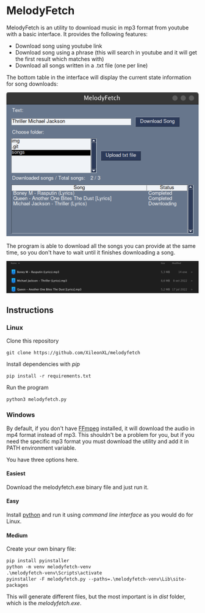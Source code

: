 # MelodyFetch

MelodyFetch is an utility to download music in mp3 format from youtube with a basic interface. It provides the following features:
* Download song using youtube link
* Download song using a phrase (this will search in youtube and it will get the first result which matches with)
* Download all songs written in a .txt file (one per line)

The bottom table in the interface will display the current state information for song downloads:

<p align="center">
  <img src="img/basic-interface.png" alt="Basic interface">
</p>


The program is able to download all the songs you can provide at the same time, so you don't have to wait until it finishes downloading a song.

<p align="center">
  <img src="img/songs.png" alt="Songs">
</p>

## Instructions

### Linux

Clone this repository
```
git clone https://github.com/XileonXL/melodyfetch
```

Install dependencies with *pip*
```
pip install -r requirements.txt
```

Run the program
```
python3 melodyfetch.py
```

### Windows

By default, if you don't have [FFmpeg](https://ffmpeg.org/download.html) installed, it will download the audio in mp4 format instead of mp3. This shouldn't be a problem for you,
but if you need the specific mp3 format you must download the utility and add it in PATH environment variable.

You have three options here.

#### Easiest

Download the melodyfetch.exe binary file and just run it.

#### Easy

Install [python](https://www.python.org/downloads/windows/) and run it using *command line interface* as you would do for Linux.

#### Medium

Create your own binary file:
```
pip install pyinstaller
python -m venv melodyfetch-venv
.\melodyfetch-venv\Scripts\activate
pyinstaller -F melodyfetch.py --paths=.\melodyfetch-venv\Lib\site-packages
```

This will generate different files, but the most important is in *dist* folder, which is the *melodyfetch.exe*.
